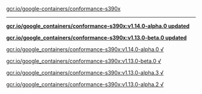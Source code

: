 [gcr.io/google-containers/conformance-s390x](https://hub.docker.com/r/sqeven/conformance-s390x/tags/) 

----
**[gcr.io/google_containers/conformance-s390x:v1.14.0-alpha.0 updated](https://hub.docker.com/r/sqeven/conformance-s390x/tags/)**

**[gcr.io/google_containers/conformance-s390x:v1.13.0-beta.0 updated](https://hub.docker.com/r/sqeven/conformance-s390x/tags/)**

[gcr.io/google_containers/conformance-s390x:v1.14.0-alpha.0 √](https://hub.docker.com/r/sqeven/conformance-s390x/tags/)

[gcr.io/google_containers/conformance-s390x:v1.13.0-beta.0 √](https://hub.docker.com/r/sqeven/conformance-s390x/tags/)

[gcr.io/google_containers/conformance-s390x:v1.13.0-alpha.3 √](https://hub.docker.com/r/sqeven/conformance-s390x/tags/)

[gcr.io/google_containers/conformance-s390x:v1.13.0-alpha.2 √](https://hub.docker.com/r/sqeven/conformance-s390x/tags/)

